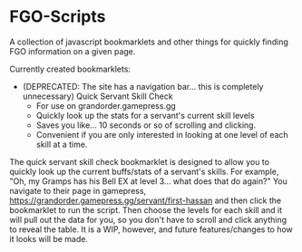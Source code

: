# FGO-Scripts
A collection of javascript bookmarklets and other things for quickly finding FGO information on a given page.

Currently created bookmarklets:
<ul>
  <li> (DEPRECATED: The site has a navigation bar... this is completely unnecessary) Quick Servant Skill Check
    <ul>
      <li>For use on grandorder.gamepress.gg</li>
      <li>Quickly look up the stats for a servant's current skill levels</li>
      <li>Saves you like... 10 seconds or so of scrolling and clicking.</li>
      <li>Convenient if you are only interested in looking at one level of each skill at a time.</li>
    </ul>
  </li>
</ul>

The quick servant skill check bookmarklet is designed to allow you to quickly look up the current buffs/stats of a servant's skills. 
For example, "Oh, my Gramps has his Bell EX at level 3... what does that do again?"
You navigate to their page in gamepress, 
https://grandorder.gamepress.gg/servant/first-hassan
and then click the bookmarklet to run the script. 
Then choose the levels for each skill and it will pull out the data for you, so you don't have to scroll and click anything to reveal the table.
It is a WIP, however, and future features/changes to how it looks will be made. 
